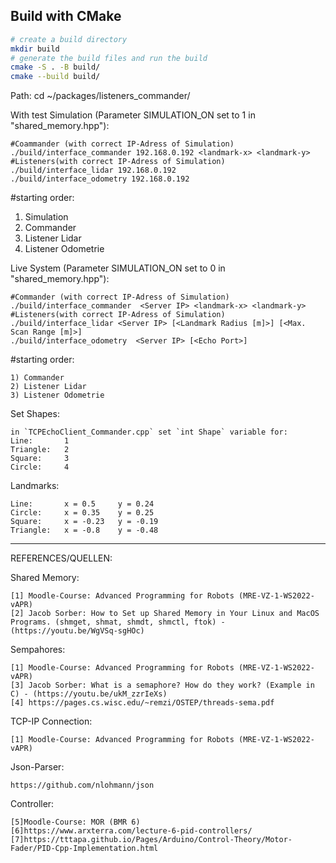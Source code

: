 ## Build with CMake

```bash
# create a build directory
mkdir build
# generate the build files and run the build
cmake -S . -B build/
cmake --build build/
```
Path: cd ~/packages/listeners_commander/

With test Simulation (Parameter SIMULATION_ON set to 1 in "shared_memory.hpp"):

```
#Coammander (with correct IP-Adress of Simulation)
./build/interface_commander 192.168.0.192 <landmark-x> <landmark-y>
#Listeners(with correct IP-Adress of Simulation)
./build/interface_lidar 192.168.0.192 
./build/interface_odometry 192.168.0.192 
```
#starting order:
1) Simulation
2) Commander
3) Listener Lidar
4) Listener Odometrie


Live System (Parameter SIMULATION_ON set to 0 in "shared_memory.hpp"):

```
#Commander (with correct IP-Adress of Simulation)
./build/interface_commander  <Server IP> <landmark-x> <landmark-y>
#Listeners(with correct IP-Adress of Simulation)
./build/interface_lidar <Server IP> [<Landmark Radius [m]>] [<Max. Scan Range [m]>]
./build/interface_odometry  <Server IP> [<Echo Port>]
```
#starting order:
```
1) Commander
2) Listener Lidar
3) Listener Odometrie
```

Set Shapes:
```
in `TCPEchoClient_Commander.cpp` set `int Shape` variable for:
Line:       1
Triangle:   2
Square:     3
Circle:     4
```

Landmarks:
```
Line:       x = 0.5     y = 0.24
Circle:     x = 0.35    y = 0.25
Square:     x = -0.23   y = -0.19
Triangle:   x = -0.8    y = -0.48
```
___________________________________________________________________________________________________________________________



REFERENCES/QUELLEN:

Shared Memory:
```
[1] Moodle-Course: Advanced Programming for Robots (MRE-VZ-1-WS2022-vAPR)
[2] Jacob Sorber: How to Set up Shared Memory in Your Linux and MacOS Programs. (shmget, shmat, shmdt, shmctl, ftok) - (https://youtu.be/WgVSq-sgHOc)
```

Sempahores:
```
[1] Moodle-Course: Advanced Programming for Robots (MRE-VZ-1-WS2022-vAPR)
[3] Jacob Sorber: What is a semaphore? How do they work? (Example in C) - (https://youtu.be/ukM_zzrIeXs)
[4] https://pages.cs.wisc.edu/~remzi/OSTEP/threads-sema.pdf
```

TCP-IP Connection:
```
[1] Moodle-Course: Advanced Programming for Robots (MRE-VZ-1-WS2022-vAPR)
```

Json-Parser:
```
https://github.com/nlohmann/json
```

Controller:
```
[5]Moodle-Course: MOR (BMR 6)
[6]https://www.arxterra.com/lecture-6-pid-controllers/
[7]https://tttapa.github.io/Pages/Arduino/Control-Theory/Motor-Fader/PID-Cpp-Implementation.html
```

